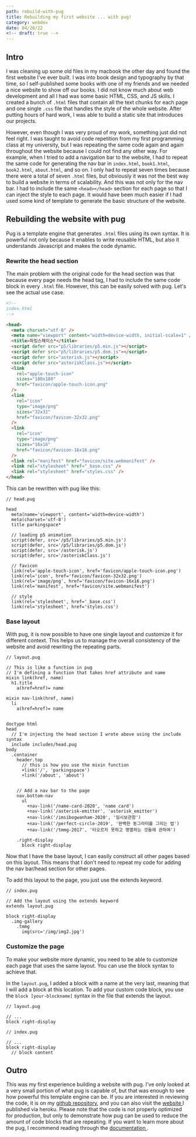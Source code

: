 ```yaml
---
path: rebuild-with-pug
title: Rebuilding my first website ... with pug!
category: webdev
date: 04/20/22
<!-- draft: true -->
---
```


## Intro

I was cleaning up some old files in my macbook the other day and found the first website I've ever built. I was into book design and typography by that time, so I self-published some books with one of my friends and we needed a nice website to show off our books. I did not know much about web development and all I had was some basic HTML, CSS, and JS skills. I created a bunch of `.html` files that contain all the text chunks for each page and one single `.css` file that handles the style of the whole website. After putting hours of hard work, I was able to build a static site that introduces our projects.

However, even though I was very proud of my work, something just did not feel right. I was taught to avoid code repetition from my first programming class at my university, but I was repeating the same code again and again throughout the website because I could not find any other way. For example, when I tried to add a navigation bar to the website, I had to repeat the same code for generating the nav bar in `index.html`, `book1.html`, `book2.html`, `about.html`, and so on. I only had to repeat seven times because there were a total of seven `.html` files, but obviously it was not the best way to build a website in terms of scalability. And this was not only for the nav bar. I had to include the same `<head></head>` section for each page so that I can inject the style to each page. It would have been much easier if I had used some kind of template to generate the basic structure of the website.

## Rebuilding the website with pug

Pug is a template engine that generates `.html` files using its own syntax. It is powerful not only because it enables to write reusable HTML, but also it understands Javascript and makes the code dynamic.

### Rewrite the head section

The main problem with the original code for the head section was that because every page needs the head tag, I had to include the same code block in every `.html` file. However, this can be easily solved with pug. Let's see the actual use case.

```html
<!--
index.html
-->

<head>
  <meta charset="utf-8" />
  <meta name="viewport" content="width=device-width, initial-scale=1" />
  <title>파킹스페이스*</title>
  <script defer src="p5/libraries/p5.min.js"></script>
  <script defer src="p5/libraries/p5.dom.js"></script>
  <script defer src="asterisk.js"></script>
  <script defer src="asteriskClass.js"></script>
  <link
    rel="apple-touch-icon"
    sizes="180x180"
    href="favicon/apple-touch-icon.png"
  />
  <link
    rel="icon"
    type="image/png"
    sizes="32x32"
    href="favicon/favicon-32x32.png"
  />
  <link
    rel="icon"
    type="image/png"
    sizes="16x16"
    href="favicon/favicon-16x16.png"
  />
  <link rel="manifest" href="favicon/site.webmanifest" />
  <link rel="stylesheet" href="_base.css" />
  <link rel="stylesheet" href="styles.css" />
</head>
```

This can be rewritten with pug like this:

```pug
// head.pug

head
  meta(name='viewport', content='width=device-width')
  meta(charset='utf-8')
  title parkingspace*

  // loading p5 animation
  script(defer, src='/p5/libraries/p5.min.js')
  script(defer, src='/p5/libraries/p5.dom.js')
  script(defer, src='/asterisk.js')
  script(defer, src='/asteriskClass.js')

  // favicon
  link(rel='apple-touch-icon', href='favicon/apple-touch-icon.png')
  link(rel='icon', href='favicon/favicon-32x32.png')
  link(rel='image/png', href='favicon/favicon-16x16.png')
  link(rel='manifest', href='favicon/site.webmanifest')

  // style
  link(rel='stylesheet', href='_base.css')
  link(rel='stylesheet', href='styles.css')
```

### Base layout

With pug, it is now possible to have one single layout and customize it for different context. This helps us to manage the overall consistency of the website and avoid rewriting the repeating parts.

```pug
// layout.pug

// This is like a function in pug
// I'm defining a function that takes href attribute and name
mixin link(href, name)
  h1.title
    a(href=href)= name

mixin nav-link(href, name)
  li
    a(href=href)= name


doctype html
head
  // I'm injecting the head section I wrote above using the include syntax
  include includes/head.pug
body
  .container
    header.top
      // this is how you use the mixin function
      +link('/', 'parkingspace')
      +link('/about', 'about')


    // Add a nav bar to the page
    nav.bottom-nav
      ul
        +nav-link('/name-card-2020', 'name card')
        +nav-link('/asterisk-emitter', 'asterisk_emitter')
        +nav-link('/imsibogwanham-2020', '임시보관함')
        +nav-link('/perfect-circle-2019', '완벽한 동그라미를 그리는 법')
        +nav-link('/tmmg-2017', '타오르지 못하고 명멸하는 것들에 관하여')

    .right-display
      block right-display
```

Now that I have the base layout, I can easily construct all other pages based on this layout. This means that I don't need to repeat my code for adding the nav bar/head section for other pages.

To add this layout to the page, you just use the extends keyword.

```pug
// index.pug

// Add the layout using the extends keyword
extends layout.pug

block right-display
  .img-gallery
    .tmmg
      img(src='/img/img2.jpg')
```

### Customize the page

To make your website more dynamic, you need to be able to customize each page that uses the same layout. You can use the block syntax to achieve that.

In the `layout.pug`, I added a block with a name at the very last, meaning that I will add a block at this location. To add your custom code block, you use the `block [your-blockname]` syntax in the file that extends the layout.

```pug
// layout.pug

// ...
block right-display
```

```pug
// index.pug

// ...
block right-display
  // block content

```

## Outro

This was my first experience building a website with pug. I've only looked at a very small portion of what pug is capable of, but that was enough to see how powerful this template engine can be. If you are interested in reviewing the code, it is on my [github repository](https://github.com/jcha0713/pug-ps), and you can also visit the [ website ](https://pug-ps.herokuapp.com/) I published via heroku. Please note that the code is not properly optimized for production, but only to demonstrate how pug can be used to reduce the amount of code blocks that are repeating. If you want to learn more about the pug, I recommend reading through the [ documentation ](https://pugjs.org/api/getting-started.html).
